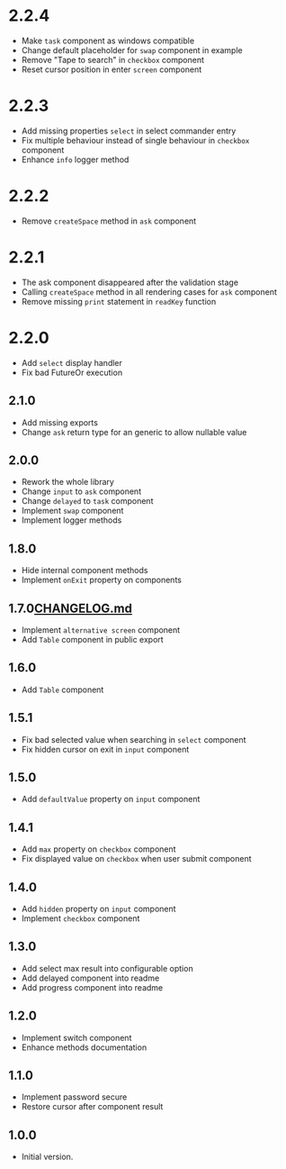 # 2.2.4
- Make `task` component as windows compatible
- Change default placeholder for `swap` component in example
- Remove "Tape to search" in `checkbox` component
- Reset cursor position in enter `screen` component

# 2.2.3
- Add missing properties `select` in select commander entry
- Fix multiple behaviour instead of single behaviour in `checkbox` component
- Enhance `info` logger method

# 2.2.2
- Remove `createSpace` method in `ask` component

# 2.2.1
- The ask component disappeared after the validation stage
- Calling `createSpace` method in all rendering cases for `ask` component
- Remove missing `print` statement in `readKey` function

# 2.2.0
- Add `select` display handler
- Fix bad FutureOr execution

## 2.1.0
- Add missing exports
- Change `ask` return type for an generic to allow nullable value 

## 2.0.0
- Rework the whole library
- Change `input` to `ask` component
- Change `delayed` to `task` component
- Implement `swap` component
- Implement logger methods

## 1.8.0

- Hide internal component methods
- Implement `onExit` property on components

## 1.7.0[CHANGELOG.md](CHANGELOG.md)

- Implement `alternative screen` component
- Add `Table` component in public export

## 1.6.0

- Add `Table` component

## 1.5.1

- Fix bad selected value when searching in `select` component
- Fix hidden cursor on exit in `input` component

## 1.5.0

- Add `defaultValue` property on `input` component

## 1.4.1

- Add `max` property on `checkbox` component
- Fix displayed value on `checkbox` when user submit component 

## 1.4.0

- Add `hidden` property on `input` component
- Implement `checkbox` component

## 1.3.0

- Add select max result into configurable option
- Add delayed component into readme
- Add progress component into readme

## 1.2.0

- Implement switch component
- Enhance methods documentation

## 1.1.0

- Implement password secure
- Restore cursor after component result

## 1.0.0

- Initial version.
